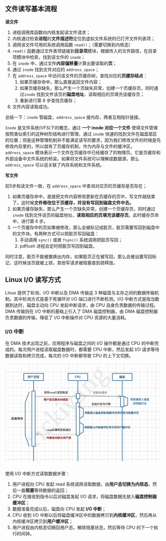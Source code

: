 ## 文件读写基本流程

**读文件**

1. 进程调用库函数向内核发起读文件请求；
2. 内核通过检查**进程**的**文件描述符**定位到虚拟文件系统的已打开文件列表项；
3. 调用该文件可用的系统调用函数 `read()`；（需要切换到内核态）
4. `read()` 函数通过文件表项链接到**目录项**模块，根据传入的文件路径，在目录项模块中检索，找到该文件的 `inode`；
5. 在 `inode` 中，通过文件**内容偏移量**计算出要读取的**页**；
6. 通过 `inode` 找到文件对应的 `address_space`；
7. 在 `address_space` 中访问该文件的页缓存树，查找对应的**页缓存结点**：
   1. 如果页缓存命中，那么直接返回文件内容；
   2. 如果页缓存缺失，那么产生一个页缺失异常，创建一个页缓存页，同时通过`inode` 找到文件该页的**磁盘地址**，读取相应的页填充该缓存页；
   3. 重新进行第 6 步查找页缓存；
8. 文件内容读取成功。

总结一下：`inode` 管磁盘，`address_space` 接内存，两者互相指针链接。

`Inode` 是文件系统(VFS)下的概念，通过 **一个 inode 对应一个文件** 使得文件管理按照类似索引的这种树形结构进行管理，通过 `inode` 快速的找到文件在磁盘扇区的位置；但是这种管理机制并不能满足读写的要求，因为我们修改文件的时候是先修改内存里的，所以就有了页缓存机制，作为内存与文件的缓冲区。
`address_space` 模块表示一个文件在页缓存中已经缓存了的物理页。它是页缓存和外部设备中文件系统的桥梁。如果将文件系统可以理解成数据源，那么 `address_space` 可以说关联了内存系统和文件系统。

**写文件**

前5步和读文件一致，在 `address_space` 中查询对应页的页缓存是否存在；

1. 如果页缓存命中，直接把文件内容修改更新在页缓存的页中，写文件就结束了。这时候**文件修改位于页缓存，并没有写回到磁盘文件中去。**
2. 如果页缓存缺失，那么产生一个页缺失异常，创建一个页缓存页，同时通过 `inode` 找到文件该页的磁盘地址，**读取相应的页填充该缓存页**。此时缓存页命中，进行第 6 步。
3. 一个页缓存中的页如果被修改，那么会被标记成脏页，脏页需要写回到磁盘中的文件块。有两种方式可以把脏页写回磁盘：
   1. 手动调用 `sync()` 或者 `fsync()` 系统调用把脏页写回；
   2. pdflush 进程会定时把脏页写回到磁盘。

同时注意，脏页不能被置换出内存，如果脏页正在被写回，那么会被设置写回标记，这时候该页就被上锁，其他写请求被阻塞直到锁释放。



## Linux I/O 读写方式

Linux 提供了轮询、I/O 中断以及 DMA 传输这 3 种磁盘与主存之间的数据传输机制。其中轮询方式是基于死循环对 I/O 端口进行不断检测。I/O 中断方式是指当数据到达时，磁盘主动向 CPU 发起中断请求，由 CPU 自身负责数据的传输过程。 DMA 传输则在 I/O 中断的基础上引入了 DMA 磁盘控制器，由 DMA 磁盘控制器负责数据的传输，降低了 I/O 中断操作对 CPU 资源的大量消耗。

### I/O 中断

在 DMA 技术出现之前，应用程序与磁盘之间的 I/O 操作都是通过 CPU 的中断完成的。每次用户进程读取磁盘数据时，都需要 CPU 中断，然后发起 I/O 请求等待数据读取和拷贝完成，每次的 I/O 中断都导致 CPU 的上下文切换。

![](./image/LinuxIO.png)

使用 I/O 中断方式读取数据步骤：

1. 用户进程向 CPU 发起 read 系统调用读取数据，由**用户态切换为内核态**，然后一直**阻塞**等待数据的返回；
2. CPU 在接收到指令以后对磁盘发起 I/O 请求，将磁盘数据先放入**磁盘控制器缓冲区**；
3. 数据准备完成以后，磁盘向 CPU 发起 **I/O 中断**；
4. CPU 收到 I/O 中断以后将磁盘缓冲区中的数据拷贝到**内核缓冲区**，然后再从内核缓冲区拷贝到**用户缓冲区**；
5. 用户进程由内核态切换回用户态，解除阻塞状态，然后等待 CPU 的下一个执行时间钟。



